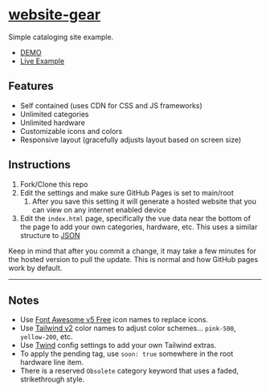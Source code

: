 # [website-gear](https://craigerskine.github.io/website-gear/)
Simple cataloging site example.

* [DEMO](https://craigerskine.github.io/website-gear/)
* [Live Example](https://qrayg.com/#gear/)

## Features

* Self contained (uses CDN for CSS and JS frameworks)
* Unlimited categories
* Unlimited hardware
* Customizable icons and colors
* Responsive layout (gracefully adjusts layout based on screen size)

## Instructions

1. Fork/Clone this repo
2. Edit the settings and make sure GitHub Pages is set to main/root 
    1. After you save this setting it will generate a hosted website that you can view on any internet enabled device
3. Edit the `index.html` page, specifically the vue data near the bottom of the page to add your own categories, hardware, etc. This uses a similar structure to [JSON](https://www.w3schools.com/js/js_json.asp)

Keep in mind that after you commit a change, it may take a few minutes for the hosted version to pull the update. This is normal and how GitHub pages work by default.

----

## Notes

* Use [Font Awesome v5 Free](https://fontawesome.com/icons?m=free) icon names to replace icons.
* Use [Tailwind v2](https://tailwindcss.com/docs/customizing-colors) color names to adjust color schemes... `pink-500`, `yellow-200`, etc.
* Use [Twind](https://twind.dev/) config settings to add your own Tailwind extras.
* To apply the pending tag, use `soon: true` somewhere in the root hardware line item.
* There is a reserved `Obsolete` category keyword that uses a faded, strikethrough style.
